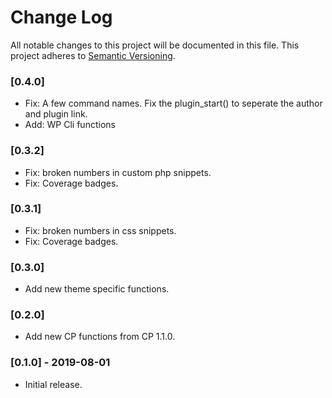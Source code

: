 # Change Log

All notable changes to this project will be documented in this file. This project adheres to [Semantic Versioning](http://semver.org/spec/v2.0.0.html).

### [0.4.0]
- Fix: A few command names. Fix the plugin_start() to seperate the author and plugin link.
- Add: WP Cli functions

### [0.3.2]
- Fix: broken numbers in custom php snippets.
- Fix: Coverage badges.

### [0.3.1]
- Fix: broken numbers in css snippets.
- Fix: Coverage badges.

### [0.3.0]
- Add new theme specific functions.

### [0.2.0]
- Add new CP functions from CP 1.1.0.

### [0.1.0] - 2019-08-01
- Initial release.
